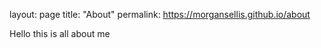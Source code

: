 layout: page
title: "About"
permalink: https://morgansellis.github.io/about

Hello this is all about me
